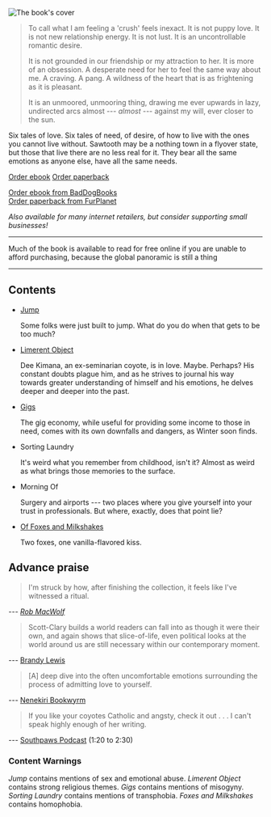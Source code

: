---
---

![The book's cover](/cover-front.jpg)


> To call what I am feeling a 'crush' feels inexact. It is not puppy love. It is not new relationship energy. It is not lust. It is an uncontrollable romantic desire.
>
> It is not grounded in our friendship or my attraction to her. It is more of an obsession. A desperate need for her to feel the same way about me. A craving. A pang. A wildness of the heart that is as frightening as it is pleasant.
>
> It is an unmoored, unmooring thing, drawing me ever upwards in lazy, undirected arcs almost --- *almost* --- against my will, ever closer to the sun.

Six tales of love. Six tales of need, of desire, of how to live with the ones you cannot live without. Sawtooth may be a nothing town in a flyover state, but those that live there are no less real for it. They bear all the same emotions as anyone else, have all the same needs.

<div class="order">
<script src="https://gumroad.com/js/gumroad.js"></script>
<p>
<a class="gumroad-button" href="https://gumroad.com/l/TiACLd">Order ebook</a>
<a class="gumroad-button" href="https://makyo-ink.square.site/product/awoth/8">Order paperback</a>
</p>
<p>
<a href="https://baddogbooks.com/product/a-wildness-of-the-heart-limerant-object-and-other-stories/" target="_blank">Order ebook from BadDogBooks</a><br/>
<a href="https://furplanet.com/shop/item.aspx?itemid=1188" target="_blank">Order paperback from FurPlanet</a>
</p>
<p>
<em>Also available for many internet retailers, but consider supporting small businesses!</em>
</p>
<hr />
<p>
Much of the book is available to read for free online if you are unable to afford purchasing, because the global panoramic is still a thing
</p>
</div>

-----

## Contents

* [Jump](/jump)

  Some folks were just built to jump. What do you do when that gets to be too much?
* [Limerent Object](/limerent-object)

  Dee Kimana, an ex-seminarian coyote, is in love. Maybe. Perhaps? His constant doubts plague him, and as he strives to journal his way towards greater understanding of himself and his emotions, he delves deeper and deeper into the past.
* [Gigs](/gigs)

  The gig economy, while useful for providing some income to those in need, comes with its own downfalls and dangers, as Winter soon finds.
* Sorting Laundry

  It's weird what you remember from childhood, isn't it? Almost as weird as what brings those memories to the surface.
* Morning Of

  Surgery and airports --- two places where you give yourself into your trust in professionals. But where, exactly, does that point lie?
* [Of Foxes and Milkshakes](/of-foxes-and-milkshakes)

  Two foxes, one vanilla-flavored kiss.

## Advance praise

> I'm struck by how, after finishing the collection, it feels like I've witnessed a ritual.

--- [*Rob MacWolf*](https://www.goodreads.com/review/show/4277367183)

> Scott-Clary builds a world readers can fall into as though it were their own, and again shows that slice-of-life, even political looks at the world around us are still necessary within our contemporary moment. 

--- [Brandy Lewis](https://www.amazon.com/gp/customer-reviews/R14R9SFQ169T2/ref=cm_cr_dp_d_rvw_ttl?ie=UTF8&ASIN=1948743213)

> [A] deep dive into the often uncomfortable emotions surrounding the process of admitting love to yourself.

--- [Nenekiri Bookwyrm](https://www.goodreads.com/review/show/4343468157)

> If you like your coyotes Catholic and angsty, check it out . . . I can't speak highly enough of her writing.

--- [Southpaws Podcast](https://southpawscast.podbean.com/e/episode-502-they-re-not-grrreat/) (1:20 to 2:30)

### Content Warnings

*Jump* contains mentions of sex and emotional abuse. *Limerent Object* contains strong religious themes. *Gigs* contains mentions of misogyny. *Sorting Laundry* contains mentions of transphobia. *Foxes and Milkshakes* contains homophobia.
